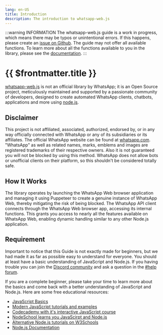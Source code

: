 ```yaml
---
lang: en-US
title: Introduction
description: The introduction to whatsapp-web.js
---
```


:::warning INFORMATION
The whatsapp-web.js guide is a work in progress, which means there may be typos or unintentional errors. If this happens, please create an [issue on Github](https://github.com/wwebjs/wwebjs.dev/issues/new). The guide may not offer all available functions. To learn more about all the functions available to you in the library, please see the [documentation](https://docs.wwebjs.dev/).
:::

# {{ $frontmatter.title }}

[whatsapp-web.js](https://github.com/pedroslopez/whatsapp-web.js) is not an official library by WhatsApp; it is an Open Source project, meticulously maintained and supported by a passionate community of developers, designed to create automated WhatsApp clients, chatbots, applications and more using [node.js](https://nodejs.org/about).

## Disclaimer

This project is not affiliated, associated, authorized, endorsed by, or in any way officially connected with WhatsApp or any of its subsidiaries or its affiliates. The official WhatsApp website can be found at [whatsapp.com](https://whatsapp.com). "WhatsApp" as well as related names, marks, emblems and images are registered trademarks of their respective owners. Also it is not guaranteed you will not be blocked by using this method. WhatsApp does not allow bots or unofficial clients on their platform, so this shouldn't be considered totally safe.

## How It Works

The library operates by launching the WhatsApp Web browser application and managing it using Puppeteer to create a genuine instance of WhatsApp Web, thereby mitigating the risk of being blocked. The WhatsApp API client connects through the WhatsApp Web browser app, accessing its internal functions. This grants you access to nearly all the features available on WhatsApp Web, enabling dynamic handling similar to any other Node.js application.

## Requirement

Important to notice that this Guide is not exactly made for beginners, but we had made it as far as possible easy to understand for everyone. You should at least have a basic understanding of JavaScript and Node.js. If you having trouble you can join the [Discord community](https://discord.gg/wyKybbF) and ask a question in the [#help forum](https://discord.gg/qxbwdQsEAn).

If you are a complete beginner, please take your time to learn more about the basics and come back with a better understanding of JavaScript and Node.js. Here are some free educational resources:

- [JavaScript Basics](https://www.udacity.com/course/javascript-basics--ud804)
- [Modern JavaScript tutorials and examples](https://javascript.info/)
- [Codecademy with it's interactive JavaScript course](https://www.codecademy.com/learn/introduction-to-javascript)
- [NodeSchool learns you JavaScirpt and Node.js](https://nodeschool.io/)
- [Alternative Node.js tutorials on W3Schools](https://www.w3schools.com/nodejs/default.asp)
- [Node.js Documentation](https://nodejs.org/en/docs/)